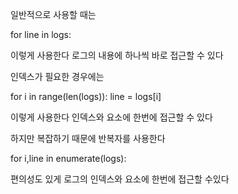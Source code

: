 
일반적으로 사용할 때는 

for line in logs:

이렇게 사용한다 로그의 내용에 하나씩 바로 접근할 수 있다

인덱스가 필요한 경우에는

for i in range(len(logs)):
	line = logs[i]

이렇게 사용한다 인덱스와 요소에 한번에 접근할 수 있다

하지만 복잡하기 때문에 반복자를 사용한다

for i,line in enumerate(logs):

편의성도 있게 로그의 인덱스와 요소에 한번에 접근할 수있다